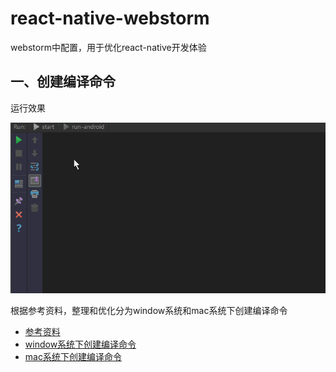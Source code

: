 # react-native-webstorm
webstorm中配置，用于优化react-native开发体验

## 一、创建编译命令
运行效果

![](img/run_effect.gif)

根据参考资料，整理和优化分为window系统和mac系统下创建编译命令
- [参考资料](https://github.com/harde1/ReactNative_webstrom)
- [window系统下创建编译命令](window_run.md)
- [mac系统下创建编译命令](mac_run.md)


